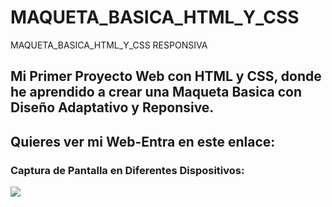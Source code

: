 # MAQUETA_BASICA_HTML_Y_CSS
MAQUETA_BASICA_HTML_Y_CSS RESPONSIVA
## Mi Primer Proyecto Web con HTML y CSS, donde he aprendido a crear una Maqueta Basica con Diseño Adaptativo y Reponsive.

## Quieres ver mi Web-Entra en este enlace: 

### Captura de Pantalla en Diferentes Dispositivos:

![](imagen/miweb.png)
